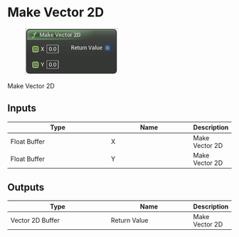 # Make Vector 2D

<div align="left" data-full-width="false">

<figure><img src="Make_Vector_2D.png" alt=""><figcaption></figcaption></figure>

</div>

Make Vector 2D

## Inputs

<table>
<thead><tr><th width="250">Type</th><th width="200">Name</th><th>Description</th></tr></thead>
<tbody>
<tr><td>Float Buffer</td><td>X</td><td>Make Vector 2D</td></tr>
<tr><td>Float Buffer</td><td>Y</td><td>Make Vector 2D</td></tr>
</tbody>
</table>

## Outputs

<table>
<thead><tr><th width="250">Type</th><th width="200">Name</th><th>Description</th></tr></thead>
<tbody>
<tr><td>Vector 2D Buffer</td><td>Return Value</td><td>Make Vector 2D</td></tr>
</tbody>
</table>